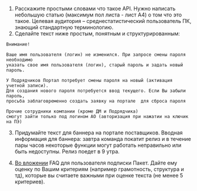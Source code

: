 1. Расскажите простыми словами что такое API. Нужно написать небольшую статью (максимум пол листа - лист А4) о том что это такое. Целевая аудитория – среднестатистический пользователь ПК, знающий стандартную терминологию.
2. Сделайте текст ниже простым, понятным и структурированным:
````
Внимание!

Ваше имя пользователя (логин) не изменился. При запросе смены пароля необходимо
указать свое имя пользователя (логин), старый пароль и задать новый пароль.

У Подрядчиков Портал потребует смены пароля на новый (активация учетной записи). 
Для создания нового пароля потребуется ввод текущего. Если Вы забыли пароль,
просьба заблаговременно создать заявку на портале  для сброса пароля

Прочие сотрудники компании (кроме ДМ и Подрядчика) 
смогут зайти только под логином АО (авторизация при нажатии на ключик на ПЭ)
````

3. Придумайте текст для баннера на портале поставщиков. Вводная информация для баннера: завтра команда покатит релиз и в течение пары часов некоторые функции могут работать неправильно или быть недоступны. Релиз поедет в 9 утра.

4. [Во вложении](/Example_6/FAQ_X5_Пакет.pdf) FAQ для пользователя подписки Пакет. Дайте ему оценку по Вашим критериям (например грамотность, структура и тд), которые вы считаете важными при оценке текста (не менее 5 критериев).